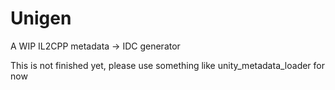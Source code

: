 # Unigen
A WIP IL2CPP metadata -> IDC generator

This is not finished yet, please use something like unity_metadata_loader for now
